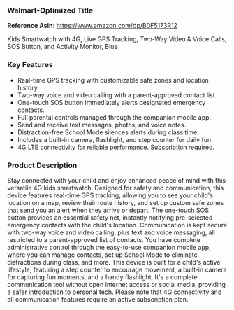 ### **Walmart-Optimized Title**

**Reference Asin:** https://www.amazon.com/dp/B0F5173R12

Kids Smartwatch with 4G, Live GPS Tracking, Two-Way Video & Voice Calls, SOS Button, and Activity Monitor, Blue

### **Key Features**

*   Real-time GPS tracking with customizable safe zones and location history.
*   Two-way voice and video calling with a parent-approved contact list.
*   One-touch SOS button immediately alerts designated emergency contacts.
*   Full parental controls managed through the companion mobile app.
*   Send and receive text messages, photos, and voice notes.
*   Distraction-free School Mode silences alerts during class time.
*   Includes a built-in camera, flashlight, and step counter for daily fun.
*   4G LTE connectivity for reliable performance. Subscription required.

### **Product Description**

Stay connected with your child and enjoy enhanced peace of mind with this versatile 4G kids smartwatch. Designed for safety and communication, this device features real-time GPS tracking, allowing you to see your child's location on a map, review their route history, and set up custom safe zones that send you an alert when they arrive or depart. The one-touch SOS button provides an essential safety net, instantly notifying pre-selected emergency contacts with the child's location. Communication is kept secure with two-way voice and video calling, plus text and voice messaging, all restricted to a parent-approved list of contacts. You have complete administrative control through the easy-to-use companion mobile app, where you can manage contacts, set up School Mode to eliminate distractions during class, and more. This device is built for a child's active lifestyle, featuring a step counter to encourage movement, a built-in camera for capturing fun moments, and a handy flashlight. It's a complete communication tool without open internet access or social media, providing a safer introduction to personal tech. Please note that 4G connectivity and all communication features require an active subscription plan.
